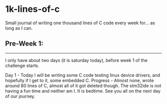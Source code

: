 # 1k-lines-of-c
Small journal of writing one thousand lines of C code every week for... as long as I can.

## Pre-Week 1:
-----------
I only have about two days (it is saturday today), before week 1 of the challenge starts.

Day 1 - Today I will be writing some C code testing linux device drivers, and hopefully if I get to it, some embedded C.
Progress - Almost none, wrote around 80 lines of C, almost all of it got deleted though. The stm32ide is not having a fun time and neither am I.
It is bedtime. See you all on the next day of our journey.

